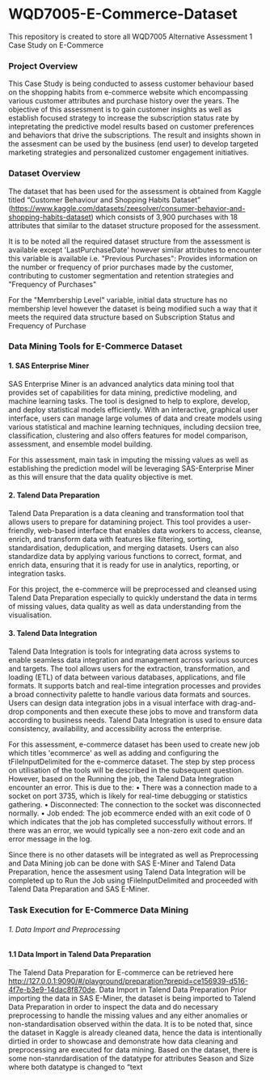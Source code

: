 # WQD7005-E-Commerce-Dataset
This repository is created to store all WQD7005 Alternative Assessment 1 Case Study on E-Commerce

### Project Overview
This Case Study is being conducted to assess customer behaviour based on the shopping habits from e-commerce website which encompassing various customer attributes and purchase history over the years. The objective of this assessment is to gain customer insights as well as establish focused strategy to increase the subscription status rate by intepretating the predictive model results based on customer preferences and behaviors that drive the subscriptions. The result and insights shown in the assesment can be used by the business (end user) to develop targeted marketing strategies and personalized customer engagement initiatives.

### Dataset Overview
The dataset that has been used for the assessment is obtained from Kaggle titled “Customer Behaviour and Shopping Habits Dataset” (https://www.kaggle.com/datasets/zeesolver/consumer-behavior-and-shopping-habits-dataset) which consists of  3,900 purchases with 18 attributes that similar to the dataset structure proposed for the assessment. 

It is to be noted all the required dataset structure from the assessment is available except 'LastPurchaseDate' however similar attributes to encounter this variable is available i.e. "Previous Purchases": Provides information on the number or frequency of prior purchases made by the customer, contributing to customer segmentation and retention strategies and "Frequency of Purchases"

For the "Memrbership Level" variable, initial data structure has no membership level however the dataset is being modified such a way that it meets the required data structure based on Subscription Status and Frequency of Purchase

### Data Mining Tools for E-Commerce Dataset
#### 1. SAS Enterprise Miner
SAS Enterprise Miner is an advanced analytics data mining tool that provides set of capabilities for data mining, predictive modeling, and machine learning tasks. The tool is designed to help to explore, develop, and deploy statistical models efficiently. With an interactive, graphical user interface, users can manage large volumes of data and create models using various statistical and machine learning techniques, including decsiion tree, classification, clustering and also offers features for model comparison, assessment, and ensemble model building.

For this assessment, main task in imputing the missing values as well as establishing the prediction model will be leveraging SAS-Enterprise Miner as this will ensure that the data quality objective is met.

#### 2. Talend Data Preparation
Talend Data Preparation is a data cleaning and transformation tool that allows users to prepare for datamining project. This tool provides a user-friendly, web-based interface that enables data workers to access, cleanse, enrich, and transform data with features like filtering, sorting, standardisation, deduplication, and merging datasets. Users can also standardize data by applying various functions to correct, format, and enrich data, ensuring that it is ready for use in analytics, reporting, or integration tasks.

For this project, the e-commerce will be preprocessed and cleansed using Talend Data Preparation especially to quickly understand the data in terms of missing values, data quality as well as data understanding from the visualisation.

#### 3. Talend Data Integration
Talend Data Integration is tools for integrating data across systems to enable seamless data integration and management across various sources and targets. The tool allows users for the extraction, transformation, and loading (ETL) of data between various databases, applications, and file formats. It supports batch and real-time integration processes and provides a broad connectivity palette to handle various data formats and sources. Users can design data integration jobs in a visual interface with drag-and-drop components and then execute these jobs to move and transform data according to business needs. Talend Data Integration is used to ensure data consistency, availability, and accessibility across the enterprise.

For this assessment, e-commerce dataset has been used to create new job which titles 'ecommerce' as well as adding and configuring the tFileInputDelimited for the e-commerce dataset. The step by step process on utilisation of the tools will be described in the subsequent question. However, based on the Running the job, the Talend Data Integration encounter an error. This is due to the:
•	There was a connection made to a socket on port 3735, which is likely for real-time debugging or statistics gathering.
•	Disconnected: The connection to the socket was disconnected normally.
•	Job ended: The job ecommerce ended with an exit code of 0 which indicates that the job has completed successfully without errors. If there was an error, we would typically see a non-zero exit code and an error message in the log.

Since there is  no other datasets will be integrated as well as Preprocessing and Data Mining job can be done with SAS E-Miner and Talend Data Preparation, hence the assesment using Talend Data Integration will be completed up to Run the Job using tFileInputDelimited and proceeded with Talend Data Preparation and SAS E-Miner.

### Task Execution for E-Commerce Data Mining
###### 1. Data Import and Preprocessing 
#### 1.1 Data Import in Talend Data Preparation
The Talend Data Preparation for E-commerce can be retrieved here http://127.0.0.1:9090/#/playground/preparation?prepid=ce156939-d516-4f7e-b3e9-14dac8f870de. 
Data Import in Talend Data Preparation
Prior importing the data in SAS E-Miner, the dataset is being imported to Talend Data Preparation in order to inspect the data and do necessary preprocessing to handle the missing values and any either anomalies or non-standardisation observed within the data. It is to be noted that, since the dataset in Kaggle is already cleaned data, hence the data is intentionally dirtied in order to showcase and demonstrate how data cleaning and preprocessing are executed for data mining.
Based on the dataset, there is some non-stanrdardisation of the datatype for attributes Season and Size where both datatype is changed to “text
